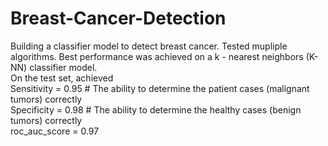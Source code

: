 # Breast-Cancer-Detection
Building a classifier model to detect breast cancer.
Tested mupliple algorithms. Best performance was achieved on a k - nearest neighbors (K-NN) classifier model. <br>
On the test set, achieved <br>
Sensitivity = 0.95 # The ability to determine the patient cases (malignant tumors) correctly <br>
Specificity = 0.98 # The ability to determine the healthy cases (benign tumors) correctly <br>
roc_auc_score = 0.97
